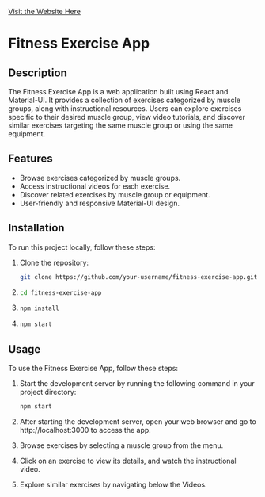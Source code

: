 [Visit the Website Here](https://your-gym-ss9701.netlify.app/)
# Fitness Exercise App
## Description

The Fitness Exercise App is a web application built using React and Material-UI. It provides a collection of exercises categorized by muscle groups, along with instructional resources. 
Users can explore exercises specific to their desired muscle group, view video tutorials, and discover similar exercises targeting the same muscle group or using the same equipment.

## Features

- Browse exercises categorized by muscle groups.
- Access instructional videos for each exercise.
- Discover related exercises by muscle group or equipment.
- User-friendly and responsive Material-UI design.

## Installation

To run this project locally, follow these steps:

1. Clone the repository:
   ```bash
   git clone https://github.com/your-username/fitness-exercise-app.git
2. ```bash
   cd fitness-exercise-app
3. ```bash
   npm install
4. ```bash
   npm start
   
## Usage

To use the Fitness Exercise App, follow these steps:

1. Start the development server by running the following command in your project directory:

   ```bash
   npm start
   
1. After starting the development server, open your web browser and go to http://localhost:3000 to access the app.
2. Browse exercises by selecting a muscle group from the menu.
3. Click on an exercise to view its details, and watch the instructional video.
4. Explore similar exercises by navigating below the Videos.

